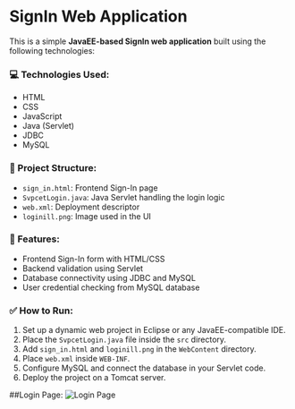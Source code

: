 # SignIn Web Application

This is a simple **JavaEE-based SignIn web application** built using the following technologies:

### 💻 Technologies Used:
- HTML
- CSS
- JavaScript
- Java (Servlet)
- JDBC
- MySQL

### 📁 Project Structure:
- `sign_in.html`: Frontend Sign-In page
- `SvpcetLogin.java`: Java Servlet handling the login logic
- `web.xml`: Deployment descriptor
- `loginill.png`: Image used in the UI

### 🚀 Features:
- Frontend Sign-In form with HTML/CSS
- Backend validation using Servlet
- Database connectivity using JDBC and MySQL
- User credential checking from MySQL database

### ✅ How to Run:
1. Set up a dynamic web project in Eclipse or any JavaEE-compatible IDE.
2. Place the `SvpcetLogin.java` file inside the `src` directory.
3. Add `sign_in.html` and `loginill.png` in the `WebContent` directory.
4. Place `web.xml` inside `WEB-INF`.
5. Configure MySQL and connect the database in your Servlet code.
6. Deploy the project on a Tomcat server.

##Login Page:
![Login Page]()

